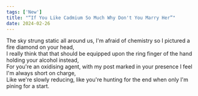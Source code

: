 ```yaml
---
tags: ['New']
title: "“If You Like Cadmium So Much Why Don't You Marry Her”"
date: 2024-02-26
---
```


The sky strung static all around us, I'm afraid of chemistry so I pictured a fire diamond on your head,  
I really think that that should be equipped upon the ring finger of the hand holding your alcohol instead,  
For you're an oxidising agent, with my post marked in your presence I feel I'm always short on charge,  
Like we're slowly reducing, like you're hunting for the end when only I'm pining for a start.
